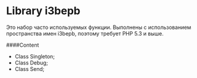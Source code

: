 Library i3bepb
=======
Это набор часто используемых функции. Выполнены с использованием пространства имен i3bepb, поэтому требует PHP 5.3 и выше.

####Content
  * Class Singleton;
  * Class Debug;
  * Class Send;
